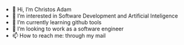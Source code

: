 - 👋 Hi, I’m Christos Adam
- 👀 I’m interested in Software Development and Artificial Inteligence
- 🌱 I’m currently learning github tools
- 💞️ I’m looking to work as a software engineer
- 📫 How to reach me: through my mail
